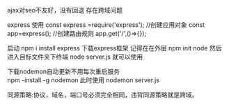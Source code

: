 

ajax对seo不友好，没有回退 存在跨域问题

 express 使用
   const express =require('express');
    //创建应用对象
     const app=express();
     //创建路由规则
     app.get('/',()=>{});

启动
 npm  i  install express 下载express框架 记得在在外层
 npm init  node 
 然后进入目标文件夹下终端 
  node server.js 就可以使用

  下载nodemon自动更新不用每次重启服务  
  npm -install -g nodemon
  此时使用 
  nodemon server.js

  同源策略:协议，域名，端口号必须完全相同，违背同源策略就是跨域。
